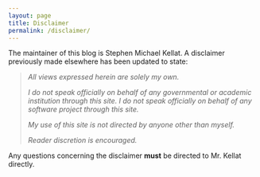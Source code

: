 ```yaml
---
layout: page
title: Disclaimer
permalink: /disclaimer/
---
```


The maintainer of this blog is Stephen Michael Kellat.  A disclaimer previously made elsewhere has been updated to state:  

>*All views expressed herein are solely my own.*
>
>*I do not speak officially on behalf of any governmental or academic institution through this site.  I do not speak officially on behalf of any software project through this site.*
>
>*My use of this site is not directed by anyone other than myself.*
>
>*Reader discretion is encouraged.*  

Any questions concerning the disclaimer **must** be directed to Mr. Kellat directly.  
